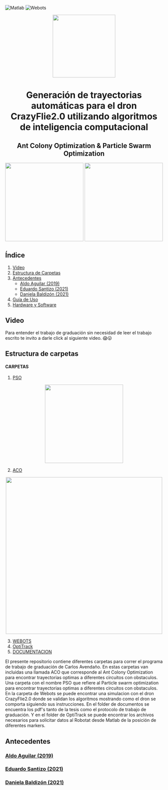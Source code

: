 ![Matlab](https://img.shields.io/badge/Matlab-R2018b-orange)
![Webots](https://img.shields.io/badge/Webots-R2022a-red)

<div id="header" align="center">
 <img src="https://user-images.githubusercontent.com/60333304/203876818-7c387308-8f45-4c76-8a62-0c51ac23f6ae.png" width = "200"/>
 <h1 align = "center">  Generación de trayectorias automáticas para el dron
CrazyFlie2.0 utilizando algoritmos de inteligencia
computacional
  <h2 align = "center">  Ant Colony Optimization     &      Particle Swarm Optimization
</div>
 
 <div id="image" align= "center">
  <img src="https://user-images.githubusercontent.com/60333304/203881069-be0e931b-f758-43d7-9fd0-70e1a3b46b5e.gif" width = "250"/>
  <img src="https://user-images.githubusercontent.com/60333304/203880292-3d7f9288-9886-48ef-8d4a-efe5c1038b1f.gif" width = "250"/>
 </div>

## Índice

1. [Video](#video)
2. [Estructura de Carpetas](#estructura-de-carpetas)
3. [Antecedentes](#antecedentes)
   - [Aldo Aguilar (2019)](#aldo-aguilar-2019)
   - [Eduardo Santizo (2021)](#eduardo-santizo-2021)
   - [Daniela Baldizón (2021)](#daniela-baldizón-2021)
4. [Guía de Uso](#guía-de-uso)
5. [Hardware y Software](#hardware-y-software)




  ## Video
  Para entender el trabajo de graduación sin necesidad de leer el trabajo escrito te invito a darle click al siguiente video. 😱😛
  



  ## Estructura de carpetas
  
  #### CARPETAS

1. [PSO](https://github.com/CAVENDANO17192/Carlos-Avenda-o-Tesis-2022/tree/main/CODIGOS/PSO)
  
  <div id="image" align= "center">
  <img src="https://user-images.githubusercontent.com/60333304/204427301-023b2da9-f57c-40be-9234-312ff61aaa2d.gif" width = "250"/>
  </div>
  
  
2. [ACO](https://github.com/CAVENDANO17192/Carlos-Avenda-o-Tesis-2022/tree/main/CODIGOS/ACO)
  
  <div id="image" align= "center">
  <img src="https://user-images.githubusercontent.com/60333304/204425372-a90094b4-dde3-4707-a047-7254a21ae602.gif" width = "500"/>
  </div>
  
3. [WEBOTS](https://github.com/CAVENDANO17192/Carlos-Avenda-o-Tesis-2022/tree/main/WEBOTS)
4. [OptiTrack](https://github.com/CAVENDANO17192/Carlos-Avenda-o-Tesis-2022/tree/main/OptiTrack)
5. [DOCUMENTACION](https://github.com/CAVENDANO17192/Carlos-Avenda-o-Tesis-2022/tree/main/DOCUMENTOS)

  El presente repositorio contiene diferentes carpetas para correr el programa de trabajo de graduación de Carlos Avendaño.
 En estas carpetas van incluidas una llamada ACO que corresponde al Ant Colony Optimization para encontrar trayectorias optimas a diferentes circuitos con
 obstaculos. Una carpeta con el nombre PSO que refiere al Particle swarm optimization para encontrar trayectorias optimas a diferentes circuitos con obstaculos.
 En la carpeta de Webots se puede encontrar una simulacion con el dron CrazyFlie2.0 donde se validan los algoritmos mostrando como el dron se comporta siguiendo sus
 instrucciones.
 En el folder de documentos se encuentra los pdf's tanto de la tesis como el protocolo de trabajo de graduación. Y en el folder de OptiTrack se puede encontrar los archivos necesarios para solicitar datos al Robotat desde Matlab de la posición de diferentes markers. 
  
  
  ## Antecedentes
### [Aldo Aguilar (2019)](https://github.com/AldoAguilarN/MPSO-Algorithm)
 
### [Eduardo Santizo (2021)](https://github.com/larivera-UVG/Inteligencia-Computacional-y-Robotica-Swarm/tree/master/Reinforcement%20y%20Deep%20Learning)
 
### [Daniela Baldizón (2021)]( https://github.com/larivera-UVG/Inteligencia-Computacional-y-Robotica-Swarm-2021/tree/main/Daniela%20Baldizón)
  
 
